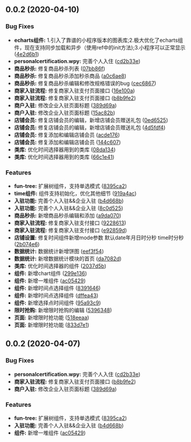 ## 0.0.2 (2020-04-10)


### Bug Fixes

* **echarts组件:** 1.引入了靠谱的小程序版本的图表库;2.极大优化了echarts组件，现在支持同步加载和异步（使用ref中的init方法);3.小程序可以正常显示 ([4e2d6b1](https://git.wzwtec.com/function/o2o-merchant-miniapp/commits/4e2d6b1e322e45325986e1afbdaeef16269fa227))
* **personalcertification.wpy:** 完善个人入住 ([cd2b33e](https://git.wzwtec.com/function/o2o-merchant-miniapp/commits/cd2b33e0e70469b0e9c68682b650d675405bbd47))
* **商品秒杀:** 修复商品秒杀列表 ([07bb86f](https://git.wzwtec.com/function/o2o-merchant-miniapp/commits/07bb86f6d98ec8a88822b5c62b3c9aacbcc4a963))
* **商品秒杀:** 修复商品秒杀添加秒杀商品 ([a0c6ae8](https://git.wzwtec.com/function/o2o-merchant-miniapp/commits/a0c6ae83d903e1f8074134bc52e9c0d1ae4d0988))
* **商品秒杀:** 修复商品秒杀编辑和修改规格错误的bug ([cec6867](https://git.wzwtec.com/function/o2o-merchant-miniapp/commits/cec68670da80eb5b70e20a81edbbe8eac6a02780))
* **商家入驻流程:** 修复商家入驻支付页面接口 ([16e100a](https://git.wzwtec.com/function/o2o-merchant-miniapp/commits/16e100a2cd0c5e3037cd78562ed34c5ec709baf8))
* **商家入驻流程:** 修复商家入驻支付页面接口 ([b8b9fe2](https://git.wzwtec.com/function/o2o-merchant-miniapp/commits/b8b9fe246cdf97fb6c86b0ed4b88ac54c41a4fac))
* **商户入驻:** 修改企业入驻页面标题 ([389d69a](https://git.wzwtec.com/function/o2o-merchant-miniapp/commits/389d69a449f568c8c3c95a2e12021136b5f7e03e))
* **商户入驻:** 修改企业入驻页面标题 ([15ac82b](https://git.wzwtec.com/function/o2o-merchant-miniapp/commits/15ac82bd20e41e1b1d87891abc58de7b9cc31102))
* **店铺会员:** 修复店铺会员的编辑，新增店铺会员赠送礼包 ([0ed6525](https://git.wzwtec.com/function/o2o-merchant-miniapp/commits/0ed65250798ba50ad2dea3435341bb0b706a6e57))
* **店铺会员:** 修复店铺会员的编辑，新增店铺会员赠送礼包 ([4d5fdf4](https://git.wzwtec.com/function/o2o-merchant-miniapp/commits/4d5fdf4ffc154a38873d1844af4a6f460c3f0eea))
* **店铺会员:** 修复添加和编辑店铺会员 ([acde176](https://git.wzwtec.com/function/o2o-merchant-miniapp/commits/acde176447e3c0fd1860a93fe5000dc33bb4f0e6))
* **店铺会员:** 修复添加和编辑店铺会员 ([144c607](https://git.wzwtec.com/function/o2o-merchant-miniapp/commits/144c6073b3557aa99704a4cf793468be7f11d3dc))
* **类库:** 优化时间选择器用到的类库 ([08da134](https://git.wzwtec.com/function/o2o-merchant-miniapp/commits/08da1345dc3a985a64e106a9643d8192850de168))
* **类库:** 优化时间选择器用到的类库 ([66c1e41](https://git.wzwtec.com/function/o2o-merchant-miniapp/commits/66c1e4116ab429aa4eedef321602b202d7664ccd))


### Features

* **fun-tree:** 扩展树组件，支持单选模式 ([8395ca2](https://git.wzwtec.com/function/o2o-merchant-miniapp/commits/8395ca2dcc0176cb0e175a0dc0402000e13a0e48))
* **time组件:** 组件支持初始化，优化其他细节 ([919a4ac](https://git.wzwtec.com/function/o2o-merchant-miniapp/commits/919a4accc7a9318fce210f4b87fc473c3be1411e))
* **入驻功能:** 完善个人入驻&&企业入驻 ([b4d668b](https://git.wzwtec.com/function/o2o-merchant-miniapp/commits/b4d668b03175770d8ef33ad53a0daa04c4e792e8))
* **入驻功能:** 完善个人入驻&&企业入驻 ([8c0d525](https://git.wzwtec.com/function/o2o-merchant-miniapp/commits/8c0d52560a42c8752d32df7513e75568f74a13f9))
* **商品秒杀:** 新增商品秒杀编辑和添加 ([a9da070](https://git.wzwtec.com/function/o2o-merchant-miniapp/commits/a9da070593c89bc7fb54b09074e36cc680142ccc))
* **商家入驻流程:** 修复商家入驻支付接口 ([9228613](https://git.wzwtec.com/function/o2o-merchant-miniapp/commits/922861307470449f9558135cdef03bfa473caba5))
* **商家入驻流程:** 修复商家入驻支付接口 ([e92859d](https://git.wzwtec.com/function/o2o-merchant-miniapp/commits/e92859d4220d73aa4479b82207c780c09076e152))
* **店铺设置:** 修复时间组件新增mode参数 默认date年月日时分秒 time时分秒 ([2b074e6](https://git.wzwtec.com/function/o2o-merchant-miniapp/commits/2b074e64550067ee1118214e78ab05ac6636bd5f))
* **数据统计:** 数据统计新增饼图 ([eef3f54](https://git.wzwtec.com/function/o2o-merchant-miniapp/commits/eef3f5493266ea8efcd4945087d39ed27363bb89))
* **数据统计:** 新增数据统计模块的首页 ([da7082d](https://git.wzwtec.com/function/o2o-merchant-miniapp/commits/da7082d31b5569491e4db0d23bc6521937ef24aa))
* **类库:** 优化时间选择器的组件 ([2037d5b](https://git.wzwtec.com/function/o2o-merchant-miniapp/commits/2037d5be73f3e6e458d48241e02bada07d128ad4))
* **组件:** 新增chart组件 ([299e136](https://git.wzwtec.com/function/o2o-merchant-miniapp/commits/299e1361f2c8648bfe5b29caebc8f25c8f3afeda))
* **组件:** 新增一堆组件 ([ac05429](https://git.wzwtec.com/function/o2o-merchant-miniapp/commits/ac05429162fe9f8e183ea80b1b18474cb2cb9dec))
* **组件:** 新增时间点选择组件 ([8391646](https://git.wzwtec.com/function/o2o-merchant-miniapp/commits/8391646e7633f37e678b1b2abbb5b18723d89aff))
* **组件:** 新增时间点选择组件 ([dffea43](https://git.wzwtec.com/function/o2o-merchant-miniapp/commits/dffea435fed416bc3eb1af7cd8bd91a8eeea8fa5))
* **组件:** 新增选择点时间组件 ([95a93c9](https://git.wzwtec.com/function/o2o-merchant-miniapp/commits/95a93c97b0d8b595ba4f63f5e881d7dcb68008d7))
* **限时抢购:** 新增限时抢购的编辑 ([5396348](https://git.wzwtec.com/function/o2o-merchant-miniapp/commits/5396348f6f8847f816595e444e9c08ed388e26ee))
* **页面:** 新增限时抢功能 ([518eeaa](https://git.wzwtec.com/function/o2o-merchant-miniapp/commits/518eeaa41e58dbe9ad22ec40703e8f963dd28339))
* **页面:** 新增限时抢功能 ([833d7e1](https://git.wzwtec.com/function/o2o-merchant-miniapp/commits/833d7e12b77471bf49721d98bf3dbe139050f853))



## 0.0.2 (2020-04-07)


### Bug Fixes

* **personalcertification.wpy:** 完善个人入住 ([cd2b33e](https://git.wzwtec.com/function/o2o-merchant-miniapp/commits/cd2b33e0e70469b0e9c68682b650d675405bbd47))
* **商家入驻流程:** 修复商家入驻支付页面接口 ([b8b9fe2](https://git.wzwtec.com/function/o2o-merchant-miniapp/commits/b8b9fe246cdf97fb6c86b0ed4b88ac54c41a4fac))
* **商户入驻:** 修改企业入驻页面标题 ([389d69a](https://git.wzwtec.com/function/o2o-merchant-miniapp/commits/389d69a449f568c8c3c95a2e12021136b5f7e03e))


### Features

* **fun-tree:** 扩展树组件，支持单选模式 ([8395ca2](https://git.wzwtec.com/function/o2o-merchant-miniapp/commits/8395ca2dcc0176cb0e175a0dc0402000e13a0e48))
* **入驻功能:** 完善个人入驻&&企业入驻 ([b4d668b](https://git.wzwtec.com/function/o2o-merchant-miniapp/commits/b4d668b03175770d8ef33ad53a0daa04c4e792e8))
* **组件:** 新增一堆组件 ([ac05429](https://git.wzwtec.com/function/o2o-merchant-miniapp/commits/ac05429162fe9f8e183ea80b1b18474cb2cb9dec))



